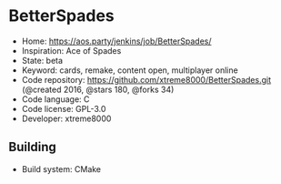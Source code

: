 # BetterSpades

- Home: https://aos.party/jenkins/job/BetterSpades/
- Inspiration: Ace of Spades
- State: beta
- Keyword: cards, remake, content open, multiplayer online
- Code repository: https://github.com/xtreme8000/BetterSpades.git (@created 2016, @stars 180, @forks 34)
- Code language: C
- Code license: GPL-3.0
- Developer: xtreme8000

## Building

- Build system: CMake
